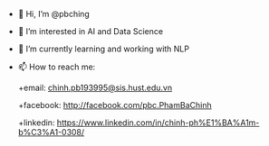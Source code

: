 - 👋 Hi, I’m @pbching
- 👀 I’m interested in AI and Data Science
- 🌱 I’m currently learning and working with NLP
- 📫 How to reach me:

    +email: chinh.pb193995@sis.hust.edu.vn
    
    +facebook: http://facebook.com/pbc.PhamBaChinh

    +linkedin: https://www.linkedin.com/in/chinh-ph%E1%BA%A1m-b%C3%A1-0308/

<!---
pbching/pbching is a ✨ special ✨ repository because its `README.md` (this file) appears on your GitHub profile.
You can click the Preview link to take a look at your changes.
--->
